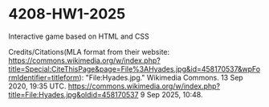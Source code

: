 # 4208-HW1-2025
Interactive game based on HTML and CSS


Credits/Citations(MLA format from their website: https://commons.wikimedia.org/w/index.php?title=Special:CiteThisPage&page=File%3AHyades.jpg&id=458170537&wpFormIdentifier=titleform):
"File:Hyades.jpg." Wikimedia Commons. 13 Sep 2020, 19:35 UTC. <https://commons.wikimedia.org/w/index.php?title=File:Hyades.jpg&oldid=458170537> 9 Sep 2025, 10:48. 